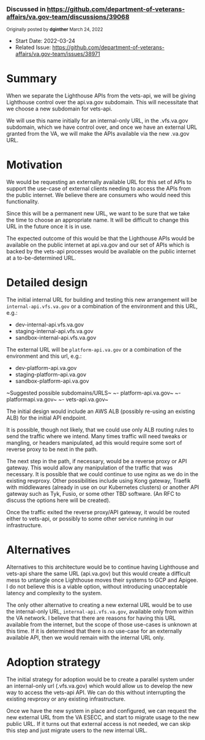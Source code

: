 ### Discussed in https://github.com/department-of-veterans-affairs/va.gov-team/discussions/39068

<div type='discussions-op-text'>

<sup>Originally posted by **dginther** March 24, 2022</sup>
- Start Date: 2022-03-24
- Related Issue: https://github.com/department-of-veterans-affairs/va.gov-team/issues/38971

# Summary

When we separate the Lighthouse APIs from the vets-api, we will be giving Lighthouse control over the api.va.gov subdomain. This will necessitate that we choose a new subdomain for vets-api.

We will use this name initially for an internal-only URL, in the .vfs.va.gov subdomain, which we have control over, and once we have an external URL granted from the VA, we will make the APIs available via the new .va.gov URL.

# Motivation

We would be requesting an externally available URL for this set of APIs to support the use-case of external clients needing to access the APIs from the public internet. We believe there are consumers who would need this functionality.

Since this will be a permanent new URL, we want to be sure that we take the time to choose an appropriate name. It will be difficult to change this URL in the future once it is in use.

The expected outcome of this would be that the Lighthouse APIs would be available on the public internet at api.va.gov and our set of APIs which is backed by the vets-api processes would be available on the public internet at a to-be-determined URL.

# Detailed design
The initial internal URL for building and testing this new arrangement will be `internal-api.vfs.va.gov` or a combination of the environment and this URL, e.g.:
- dev-internal-api.vfs.va.gov
- staging-internal-api.vfs.va.gov
- sandbox-internal-api.vfs.va.gov

The external URL will be `platform-api.va.gov` or a combination of the environment and this url, e.g.:
- dev-platform-api.va.gov
- staging-platform-api.va.gov
- sandbox-platform-api.va.gov

~Suggested possible subdomains/URLS~
~- platform-api.va.gov~
~- platformapi.va.gov~
~- vets-api.va.gov~

The initial design would include an AWS ALB (possibly re-using an existing ALB) for the initial API endpoint. 

It is possible, though not likely, that we could use only ALB routing rules to send the traffic where we intend. Many times traffic will need tweaks or mangling, or headers manipulated, ad this would require some sort of reverse proxy to be next in the path.

The next step in the path, if necessary, would be a reverse proxy or API gateway. This would allow any manipulation of the traffic that was necessary. It is possible that we could continue to use nginx as we do in the existing revproxy. Other possibilities include using Kong gateway, Traefik with middlewares (already in use on our Kubernetes clusters) or another API gateway such as Tyk, Fusio, or some other TBD software. (An RFC to discuss the options here will be created).

Once the traffic exited the reverse proxy/API gateway, it would be routed either to vets-api, or possibly to some other service running in our infrastructure.

# Alternatives

Alternatives to this architecture would be to continue having Lighthouse and vets-api share the same URL (api.va.gov) but this would create a difficult mess to untangle once Lighthouse moves their systems to GCP and Apigee. I do not believe this is a viable option, without introducing unacceptable latency and complexity to the system.

The only other alternative to creating a new external URL would be to use the internal-only URL, `internal-api.vfs.va.gov`, available only from within the VA network. I believe that there are reasons for having this URL available from the internet, but the scope of those use-cases is unknown at this time. If it is determined that there is _no_ use-case for an externally available API, then we would remain with the internal URL only.

# Adoption strategy

The initial strategy for adoption would be to create a parallel system under an internal-only url (.vfs.va.gov) which would allow us to develop the new way to access the vets-api API. We can do this without interrupting the existing revproxy or any existing infrastructure.

Once we have the new system in place and configured, we can request the new external URL from the VA ESECC, and start to migrate usage to the new public URL. If it turns out that external access is not needed, we can skip this step and just migrate users to the new internal URL.
</div>
